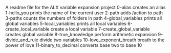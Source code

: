 A readme file for the ALX variable expansion project
0-alias creates an alias
1-hello_you prints the name of the current user
2-path adds /action to path
3-paths counts the numbers of folders in path
4-global_variables prints all global variables
5-local_variables prints all local variables
6-create_local_variable create a local variable
7-create_global_variable creates global variable
8-true_knowledge perform arithmetic expansion
9-divide_and_rule divide two variables
10-love_exponent_breath breath to the power of love
11-binary_to_decimal converts base two to base 10
